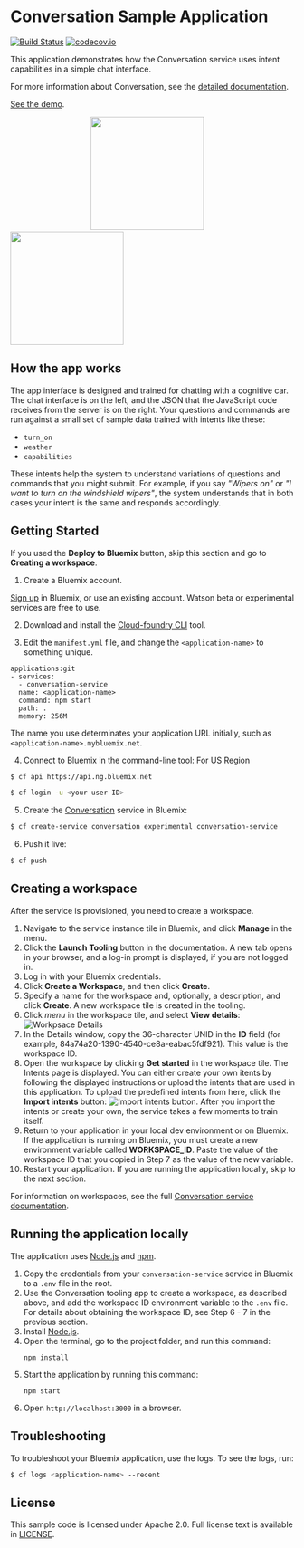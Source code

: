 # Conversation Sample Application
[![Build Status](https://travis-ci.org/watson-developer-cloud/conversation-simple.svg?branch=master)](http://travis-ci.org/watson-developer-cloud/conversation-simple)
[![codecov.io](https://codecov.io/github/watson-developer-cloud/conversation-simple/coverage.svg?branch=master)](https://codecov.io/github/watson-developer-cloud/conversation-simple?branch=master)


This application demonstrates how the Conversation service uses intent capabilities in a simple chat interface.

For more information about Conversation, see the [detailed documentation](http://www.ibm.com/watson/developercloud/doc/conversation/overview.shtml).

[See the demo](http://conversation-simple-node-app-doc.mybluemix.net/).

&nbsp;&nbsp;&nbsp;&nbsp;&nbsp;&nbsp;&nbsp;&nbsp;&nbsp;&nbsp;&nbsp;&nbsp;&nbsp;&nbsp;&nbsp;&nbsp;&nbsp;&nbsp;&nbsp;&nbsp;&nbsp;&nbsp;&nbsp;&nbsp;&nbsp;&nbsp;&nbsp;&nbsp;&nbsp;&nbsp;&nbsp;&nbsp;&nbsp;&nbsp;&nbsp;&nbsp;[<img src="https://github.com/sgregglives/conversation-simple/tree/master/readme_images/bluemix.png" width="200"/>](#bluemix)     &nbsp;&nbsp;&nbsp;&nbsp;&nbsp;&nbsp;&nbsp;&nbsp;&nbsp;&nbsp;&nbsp;&nbsp;&nbsp;&nbsp;&nbsp;&nbsp;&nbsp;&nbsp;&nbsp;&nbsp;&nbsp;&nbsp;&nbsp;&nbsp;[<img src="https://github.com/sgregglives/conversation-simple/tree/master/readme_images/local.png" width="200"/>](#local)

## How the app works
The app interface is designed and trained for chatting with a cognitive car. The chat interface is on the left, and the
JSON that the JavaScript code receives from the server is on the right. Your questions and commands are run against a
small set of sample data trained with intents like these:

* `turn_on`
* `weather`
* `capabilities`

These intents help the system to understand variations of questions and commands that you might submit.
For example, if you say *"Wipers on"* or *"I want to turn on the windshield wipers"*, the system
understands that in both cases your intent is the same and responds accordingly.

## Getting Started
If you used the **Deploy to Bluemix** button, skip this section and go to **Creating a workspace**.  

1. Create a Bluemix account.

  [Sign up][sign_up] in Bluemix, or use an existing account. Watson beta or experimental services are free to use.

2. Download and install the [Cloud-foundry CLI][cloud_foundry] tool.

3. Edit the `manifest.yml` file, and change the `<application-name>` to something unique.
  ```none
  applications:git 
  - services:
    - conversation-service
    name: <application-name>
    command: npm start
    path: .
    memory: 256M
  ```

  The name you use determinates your application URL initially, such as `<application-name>.mybluemix.net`.

4. Connect to Bluemix in the command-line tool:
  For US Region
  ```sh
  $ cf api https://api.ng.bluemix.net
  ```

  ```sh
  $ cf login -u <your user ID>
  ```

5. Create the [Conversation][service_url] service in Bluemix:

  ```sh
  $ cf create-service conversation experimental conversation-service
  ```

6. Push it live:

  ```sh
  $ cf push
  ```  
  
## Creating a workspace
After the service is provisioned, you need to create a workspace.

1. Navigate to the service instance tile in Bluemix, and click **Manage** in the menu.
2. Click the **Launch Tooling** button in the documentation. A new tab opens in your browser, and a log-in prompt is displayed, if you are not logged in.
3. Log in with your Bluemix credentials.  
4. Click **Create a Workspace**, and then click **Create**.
5. Specify a name for the workspace and, optionally, a description, and click **Create**. A new workspace tile is created in the tooling.
6. Click _menu_ in the workspace tile, and select **View details**: ![Workpsace Details](readme_images/workspace_details.png "Workspace Details Menu")
7. In the Details window, copy the 36-character UNID in the **ID** field (for example, 84a74a20-1390-4540-ce8a-eabac5fdf921). This value is the workspace ID.
8. Open the workspace by clicking **Get started** in the workspace tile. The Intents page is displayed. You can either create your own itents by following the displayed instructions or upload the intents that are used in this application. To upload the predefined intents from here, click the **Import intents** button: ![Import intents button](readme_images/import_intents.png "Import intents"). After you import the intents or create your own, the service takes a few moments to train itself.
9. Return to your application in your local dev environment or on Bluemix. If the application is running on Bluemix, you must create a new environment variable called **WORKSPACE_ID**. Paste the value of the workspace ID that you copied in Step 7 as the value of the new variable.
10. Restart your application. If you are running the application locally, skip to the next section.  

For information on workspaces, see the full  [Conversation service  documentation](https://www.ibm.com/smarterplanet/us/en/ibmwatson/developercloud/doc/conversation/overview.shtml).

## Running the application locally

  The application uses [Node.js](http://nodejs.org/) and [npm](https://www.npmjs.com/).

1. Copy the credentials from your `conversation-service` service in Bluemix to a `.env` file in the root.
2. Use the Conversation tooling app to create a workspace, as described above, and add the workspace ID environment variable to the `.env` file. For details about obtaining the workspace ID, see Step 6 - 7 in the previous section.
3. Install [Node.js](http://nodejs.org/).
4. Open the terminal, go to the project folder, and run this command:
    ```
    npm install
    ```
5. Start the application by running this command:
    ```
    npm start
    ```
6. Open `http://localhost:3000` in a browser.

## Troubleshooting

To troubleshoot your Bluemix application, use the logs. To see the logs, run:

  ```sh
  $ cf logs <application-name> --recent
  ```

## License

  This sample code is licensed under Apache 2.0. Full license text is available in [LICENSE](LICENSE).

[service_url]: http://www.ibm.com/smarterplanet/us/en/ibmwatson/developercloud/conversation.html
[cloud_foundry]: https://github.com/cloudfoundry/cli
[getting_started]: http://www.ibm.com/smarterplanet/us/en/ibmwatson/developercloud/doc/getting_started/
[sign_up]: https://console.ng.bluemix.net/registration/
